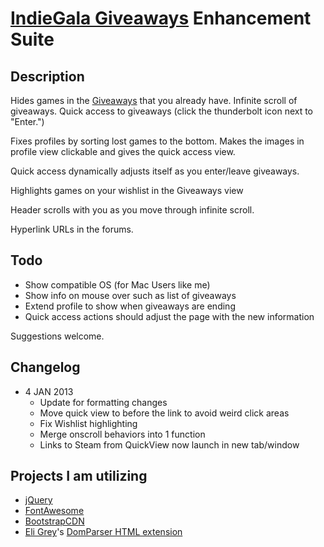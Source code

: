 # [IndieGala Giveaways][Giveaways] Enhancement Suite

## Description

Hides games in the [Giveaways][] that you already have. Infinite scroll of giveaways.  Quick access to giveaways (click the thunderbolt icon next to "Enter.")

Fixes profiles by sorting lost games to the bottom.  Makes the images in profile view clickable and gives the quick access view.

Quick access dynamically adjusts itself as you enter/leave giveaways.

Highlights games on your wishlist in the Giveaways view

Header scrolls with you as you move through infinite scroll.

Hyperlink URLs in the forums.

## Todo

* Show compatible OS (for Mac Users like me)
* Show info on mouse over such as list of giveaways
* Extend profile to show when giveaways are ending
* Quick access actions should adjust the page with the new information

Suggestions welcome.

## Changelog

* 4 JAN 2013
    * Update for formatting changes
    * Move quick view to before the link to avoid weird click areas
    * Fix Wishlist highlighting
    * Merge onscroll behaviors into 1 function
    * Links to Steam from QuickView now launch in new tab/window

## Projects I am utilizing

* [jQuery](http://jquery.com)
* [FontAwesome](http://fortawesome.github.com/Font-Awesome/)
* [BootstrapCDN](http://www.bootstrapcdn.com/)
* [Eli Grey](https://github.com/eligrey)'s [DomParser HTML extension](https://gist.github.com/1129031)

[Giveaways]: http://www.galagiveaways.com/